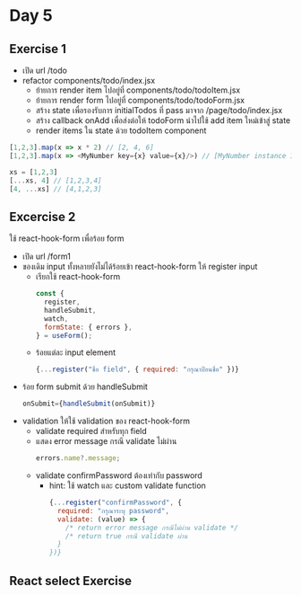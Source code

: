 # Day 5

## Exercise 1

- เปิด url /todo
- refactor components/todo/index.jsx
  - ย้ายการ render item ไปอยู่ที่ components/todo/todoItem.jsx
  - ย้ายการ render form ไปอยู่ที่ components/todo/todoForm.jsx
  - สร้าง state เพื่อรองรับการ initialTodos ที่ pass มาจาก /page/todo/index.jsx
  - สร้าง callback onAdd เพื่อส่งต่อให้ todoForm นำไปใช้ add item ใหม่เข้าสู่ state
  - render items ใน state ด้วย todoItem component

```javascript
[1,2,3].map(x => x * 2) // [2, 4, 6]
[1,2,3].map(x => <MyNumber key={x} value={x}/>) // [MyNumber instance 1, MyNumber instance 2, MyNumber instance 3]

xs = [1,2,3]
[...xs, 4] // [1,2,3,4]
[4, ...xs] // [4,1,2,3]

```

## Excercise 2

ใช้ react-hook-form เพื่อร้อย form

- เปิด url /form1
- ของเดิม input ทั้งหลายยังไม่ได้ร้อยเข้า react-hook-form ให้ register input
  - เรียกใช้ react-hook-form
    ```javascript
    const {
      register,
      handleSubmit,
      watch,
      formState: { errors },
    } = useForm();
    ```
  - ร้อยแต่ละ input element
    ```javascript
    {...register("ชื่อ field", { required: "กรุณาป้อนชื่อ" })}
    ```
- ร้อย form submit ด้วย handleSubmit
  ```javascript
  onSubmit={handleSubmit(onSubmit)}
  ```
- validation ให้ใช้ validation ของ react-hook-form
  - validate required สำหรับทุก field
  - แสดง error message กรณี validate ไม่ผ่าน
    ```javascript
    errors.name?.message;
    ```
  - validate confirmPassword ต้องเท่ากับ password
    - hint: ใช้ watch และ custom validate function
      ```javascript
      {...register("confirmPassword", {
        required: "กรุณาระบุ password",
        validate: (value) => {
          /* return error message กรณีไม่ผ่าน validate */
          /* return true กรณี validate ผ่าน
        }
      })}
      ```

## React select Exercise
